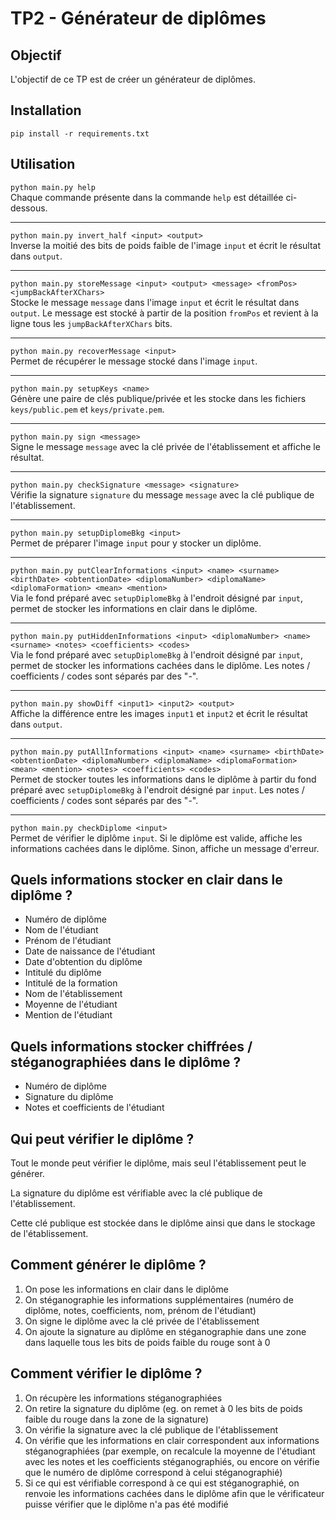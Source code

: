 # TP2 - Générateur de diplômes

## Objectif

L'objectif de ce TP est de créer un générateur de diplômes.

## Installation

`pip install -r requirements.txt`

## Utilisation
`python main.py help`</br>
Chaque commande présente dans la commande `help` est détaillée ci-dessous.

---
`python main.py invert_half <input> <output>`</br>
Inverse la moitié des bits de poids faible de l'image `input` et écrit le résultat dans `output`.

---
`python main.py storeMessage <input> <output> <message> <fromPos> <jumpBackAfterXChars>`</br>
Stocke le message `message` dans l'image `input` et écrit le résultat dans `output`. Le message est stocké à partir de la position `fromPos` et revient à la ligne tous les `jumpBackAfterXChars` bits.

---
`python main.py recoverMessage <input>`</br>
Permet de récupérer le message stocké dans l'image `input`.

---
`python main.py setupKeys <name>`</br>
Génère une paire de clés publique/privée et les stocke dans les fichiers `keys/public.pem` et `keys/private.pem`.

---
`python main.py sign <message>`</br>
Signe le message `message` avec la clé privée de l'établissement et affiche le résultat.

---
`python main.py checkSignature <message> <signature>`</br>
Vérifie la signature `signature` du message `message` avec la clé publique de l'établissement.

---
`python main.py setupDiplomeBkg <input>`</br>
Permet de préparer l'image `input` pour y stocker un diplôme.

---
`python main.py putClearInformations <input> <name> <surname> <birthDate> <obtentionDate> <diplomaNumber> <diplomaName> <diplomaFormation> <mean> <mention>`</br>
Via le fond préparé avec `setupDiplomeBkg` à l'endroit désigné par `input`, permet de stocker les informations en clair dans le diplôme.

---
`python main.py putHiddenInformations <input> <diplomaNumber> <name> <surname> <notes> <coefficients> <codes>`</br>
Via le fond préparé avec `setupDiplomeBkg` à l'endroit désigné par `input`, permet de stocker les informations cachées dans le diplôme. Les notes / coefficients / codes sont séparés par des "-".

---
`python main.py showDiff <input1> <input2> <output>`</br>
Affiche la différence entre les images `input1` et `input2` et écrit le résultat dans `output`.

---
`python main.py putAllInformations <input> <name> <surname> <birthDate> <obtentionDate> <diplomaNumber> <diplomaName> <diplomaFormation> <mean> <mention> <notes> <coefficients> <codes>`</br>
Permet de stocker toutes les informations dans le diplôme à partir du fond préparé avec `setupDiplomeBkg` à l'endroit désigné par `input`. Les notes / coefficients / codes sont séparés par des "-".

---
`python main.py checkDiplome <input>`</br>
Permet de vérifier le diplôme `input`. Si le diplôme est valide, affiche les informations cachées dans le diplôme. Sinon, affiche un message d'erreur.

## Quels informations stocker en clair dans le diplôme ?

* Numéro de diplôme
* Nom de l'étudiant
* Prénom de l'étudiant
* Date de naissance de l'étudiant
* Date d'obtention du diplôme
* Intitulé du diplôme
* Intitulé de la formation
* Nom de l'établissement
* Moyenne de l'étudiant
* Mention de l'étudiant

## Quels informations stocker chiffrées / stéganographiées dans le diplôme ?

* Numéro de diplôme
* Signature du diplôme
* Notes et coefficients de l'étudiant

## Qui peut vérifier le diplôme ?

Tout le monde peut vérifier le diplôme, mais seul l'établissement peut le générer.

La signature du diplôme est vérifiable avec la clé publique de l'établissement.

Cette clé publique est stockée dans le diplôme ainsi que dans le stockage de l'établissement.

## Comment générer le diplôme ?

1. On pose les informations en clair dans le diplôme
2. On stéganographie les informations supplémentaires (numéro de diplôme, notes, coefficients, nom, prénom de l'étudiant)
3. On signe le diplôme avec la clé privée de l'établissement
4. On ajoute la signature au diplôme en stéganographie dans une zone dans laquelle tous les bits de poids faible du rouge sont à 0

## Comment vérifier le diplôme ?

1. On récupère les informations stéganographiées
2. On retire la signature du diplôme (eg. on remet à 0 les bits de poids faible du rouge dans la zone de la signature)
3. On vérifie la signature avec la clé publique de l'établissement
4. On vérifie que les informations en clair correspondent aux informations stéganographiées (par exemple, on recalcule la moyenne de l'étudiant avec les notes et les coefficients stéganographiés, ou encore on vérifie que le numéro de diplôme correspond à celui stéganographié)
5. Si ce qui est vérifiable correspond à ce qui est stéganographié, on renvoie les informations cachées dans le diplôme afin que le vérificateur puisse vérifier que le diplôme n'a pas été modifié

